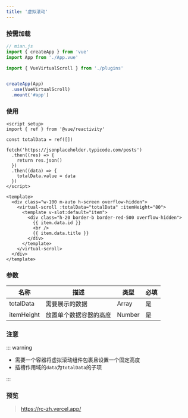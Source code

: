```yaml
---
title: '虚拟滚动'
---
```


### 按需加载

```javascript
// mian.js
import { createApp } from 'vue'
import App from './App.vue'

import { VueVirtualScroll } from './plugins'


createApp(App)
  .use(VueVirtualScroll)
  .mount('#app')
```

### 使用

```vue
<script setup>
import { ref } from '@vue/reactivity'

const totalData = ref([])

fetch('https://jsonplaceholder.typicode.com/posts')
  .then((res) => {
    return res.json()
  })
  .then((data) => {
    totalData.value = data
  })
</script>

<template>
  <div class="w-100 m-auto h-screen overflow-hidden">
    <virtual-scroll :totalData="totalData" :itemHeight="80">
      <template v-slot:default="item">
        <div class="h-20 border-b border-red-500 overflow-hidden">
          {{ item.data.id }}
          <br />
          {{ item.data.title }}
        </div>
      </template>
    </virtual-scroll>
  </div>
</template>
```

### 参数

| 名称       | 描述                   | 类型   | 必填 |
| ---------- | ---------------------- | ------ | ---- |
| totalData  | 需要展示的数据         | Array  | 是   |
| itemHeight | 放置单个数据容器的高度 | Number | 是   |

### 注意

::: warning

+ 需要一个容器将虚拟滚动组件包裹且设置一个固定高度
+ 插槽作用域的`data`为`totalData`的子项

:::

### 预览

> https://rc-zh.vercel.app/
